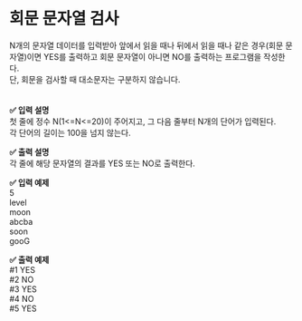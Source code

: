 # 회문 문자열 검사  

N개의 문자열 데이터를 입력받아 앞에서 읽을 때나 뒤에서 읽을 때나 같은 경우(회문 문자열)이면 YES를 출력하고 회문 문자열이 아니면 NO를 출력하는 프로그램을 작성한다.  
단, 회문을 검사할 때 대소문자는 구분하지 않습니다.  
<br>
<br>
**✅ 입력 설명**  
첫 줄에 정수 N(1<=N<=20)이 주어지고, 그 다음 줄부터 N개의 단어가 입력된다.  
각 단어의 길이는 100을 넘지 않는다.  
  
**✅ 출력 설명**  
각 줄에 해당 문자열의 결과를 YES 또는 NO로 출력한다.     
  
**✅ 입력 예제**  
5  
level  
moon  
abcba  
soon  
gooG  
  
**✅ 출력 예제**  
#1 YES  
#2 NO  
#3 YES  
#4 NO  
#5 YES  
